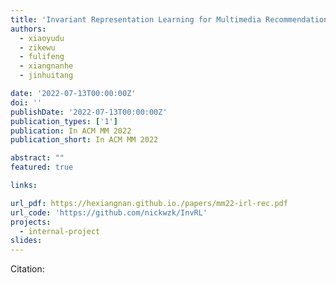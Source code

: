 ```yaml
---
title: 'Invariant Representation Learning for Multimedia Recommendation'
authors:
  - xiaoyudu
  - zikewu
  - fulifeng
  - xiangnanhe
  - jinhuitang

date: '2022-07-13T00:00:00Z'
doi: ''
publishDate: '2022-07-13T00:00:00Z'
publication_types: ['1']
publication: In ACM MM 2022 
publication_short: In ACM MM 2022 

abstract: ""
featured: true

links:

url_pdf: https://hexiangnan.github.io./papers/mm22-irl-rec.pdf
url_code: 'https://github.com/nickwzk/InvRL'
projects:
  - internal-project
slides:
---
```




Citation:
